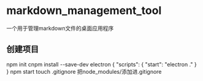 # markdown_management_tool

一个用于管理markdown文件的桌面应用程序

## 创建项目
npm init
cnpm install --save-dev electron
{
  "scripts": {
    "start": "electron ."
  }
}
npm start
touch .gitignore
把node_modules/添加进.gitignore